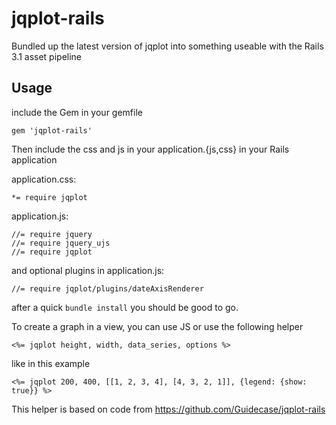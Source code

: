 # jqplot-rails

Bundled up the latest version of jqplot into something useable with the Rails 3.1 asset pipeline

## Usage

include the Gem in your gemfile

    gem 'jqplot-rails'

Then include the css and js in your application.{js,css} in your Rails application

application.css:

    *= require jqplot

application.js:

    //= require jquery
    //= require jquery_ujs
    //= require jqplot

and optional plugins in application.js:

    //= require jqplot/plugins/dateAxisRenderer

after a quick `bundle install` you should be good to go.

To create a graph in a view, you can use JS or use the following helper

    <%= jqplot height, width, data_series, options %>

like in this example

    <%= jqplot 200, 400, [[1, 2, 3, 4], [4, 3, 2, 1]], {legend: {show: true}} %>

This helper is based on code from https://github.com/Guidecase/jqplot-rails
